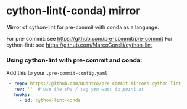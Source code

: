 cython-lint(-conda) mirror
====================

Mirror of cython-lint for pre-commit with conda as a language.

For pre-commit: see https://github.com/pre-commit/pre-commit
For cython-lint: see https://github.com/MarcoGorelli/cython-lint

### Using cython-lint with pre-commit and conda:

Add this to your `.pre-commit-config.yaml`

```yaml
 - repo: https://github.com/Quantco/pre-commit-mirrors-cython-lint
   rev: ''  # Use the sha / tag you want to point at
   hooks:
     - id: cython-lint-conda
```

